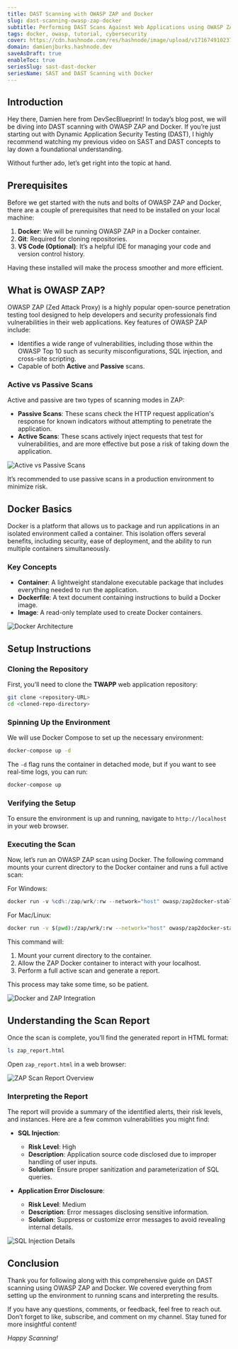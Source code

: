 ```yaml
---
title: DAST Scanning with OWASP ZAP and Docker
slug: dast-scanning-owasp-zap-docker
subtitle: Performing DAST Scans Against Web Applications using OWASP ZAP and Docker
tags: docker, owasp, tutorial, cybersecurity
cover: https://cdn.hashnode.com/res/hashnode/image/upload/v1716749102373/crEwBst1E.png?auto=format
domain: damienjburks.hashnode.dev
saveAsDraft: true
enableToc: true
seriesSlug: sast-dast-docker
seriesName: SAST and DAST Scanning with Docker
---
```


## Introduction

Hey there, Damien here from DevSecBlueprint! In today’s blog post, we will be diving into DAST scanning with OWASP ZAP and Docker. If you’re just starting out with Dynamic Application Security Testing (DAST), I highly recommend watching my previous video on SAST and DAST concepts to lay down a foundational understanding.

Without further ado, let’s get right into the topic at hand.

## Prerequisites

Before we get started with the nuts and bolts of OWASP ZAP and Docker, there are a couple of prerequisites that need to be installed on your local machine:

1. **Docker**: We will be running OWASP ZAP in a Docker container.
2. **Git**: Required for cloning repositories.
3. **VS Code (Optional)**: It’s a helpful IDE for managing your code and version control history.

Having these installed will make the process smoother and more efficient.

## What is OWASP ZAP?

OWASP ZAP (Zed Attack Proxy) is a highly popular open-source penetration testing tool designed to help developers and security professionals find vulnerabilities in their web applications. Key features of OWASP ZAP include:

- Identifies a wide range of vulnerabilities, including those within the OWASP Top 10 such as security misconfigurations, SQL injection, and cross-site scripting.
- Capable of both **Active** and **Passive** scans.

### Active vs Passive Scans

Active and passive are two types of scanning modes in ZAP:

- **Passive Scans**: These scans check the HTTP request application's response for known indicators without attempting to penetrate the application.
- **Active Scans**: These scans actively inject requests that test for vulnerabilities, and are more effective but pose a risk of taking down the application.

![Active vs Passive Scans](path/to/Active-vs-Passive-Scans-diagram.png)

It’s recommended to use passive scans in a production environment to minimize risk.

## Docker Basics

Docker is a platform that allows us to package and run applications in an isolated environment called a container. This isolation offers several benefits, including security, ease of deployment, and the ability to run multiple containers simultaneously.

### Key Concepts

- **Container**: A lightweight standalone executable package that includes everything needed to run the application.
- **Dockerfile**: A text document containing instructions to build a Docker image.
- **Image**: A read-only template used to create Docker containers.

![Docker Architecture](path/to/Docker-architecture-diagram.png)

## Setup Instructions

### Cloning the Repository

First, you’ll need to clone the **TWAPP** web application repository:

```bash
git clone <repository-URL>
cd <cloned-repo-directory>
```

### Spinning Up the Environment

We will use Docker Compose to set up the necessary environment:

```bash
docker-compose up -d
```

The `-d` flag runs the container in detached mode, but if you want to see real-time logs, you can run:

```bash
docker-compose up
```

### Verifying the Setup

To ensure the environment is up and running, navigate to `http://localhost` in your web browser.

### Executing the Scan

Now, let’s run an OWASP ZAP scan using Docker. The following command mounts your current directory to the Docker container and runs a full active scan:

For Windows:

```powershell
docker run -v %cd%:/zap/wrk/:rw --network="host" owasp/zap2docker-stable zap-full-scan.py -t http://localhost -g gen.conf
```

For Mac/Linux:

```sh
docker run -v $(pwd):/zap/wrk/:rw --network="host" owasp/zap2docker-stable zap-full-scan.py -t http://localhost -g gen.conf
```

This command will:

1. Mount your current directory to the container.
2. Allow the ZAP Docker container to interact with your localhost.
3. Perform a full active scan and generate a report.

This process may take some time, so be patient.

![Docker and ZAP Integration](path/to/Docker-ZAP-Integration-diagram.png)

## Understanding the Scan Report

Once the scan is complete, you’ll find the generated report in HTML format:

```bash
ls zap_report.html
```

Open `zap_report.html` in a web browser:

![ZAP Scan Report Overview](path/to/ZAP-scan-report-overview.png)

### Interpreting the Report

The report will provide a summary of the identified alerts, their risk levels, and instances. Here are a few common vulnerabilities you might find:

- **SQL Injection**:

  - **Risk Level**: High
  - **Description**: Application source code disclosed due to improper handling of user inputs.
  - **Solution**: Ensure proper sanitization and parameterization of SQL queries.

- **Application Error Disclosure**:
  - **Risk Level**: Medium
  - **Description**: Error messages disclosing sensitive information.
  - **Solution**: Suppress or customize error messages to avoid revealing internal details.

![SQL Injection Details](path/to/SQL-Injection-Details.png)

## Conclusion

Thank you for following along with this comprehensive guide on DAST scanning using OWASP ZAP and Docker. We covered everything from setting up the environment to running scans and interpreting the results.

If you have any questions, comments, or feedback, feel free to reach out. Don’t forget to like, subscribe, and comment on my channel. Stay tuned for more insightful content!

_Happy Scanning!_
